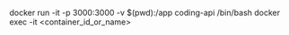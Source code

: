 docker run -it -p 3000:3000 -v $(pwd):/app coding-api /bin/bash
docker exec -it <container_id_or_name> <command>